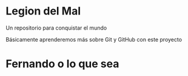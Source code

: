 # Legion del Mal
Un repositorio para conquistar el mundo

Básicamente aprenderemos más sobre Git y GitHub con este proyecto


# Fernando o lo que sea